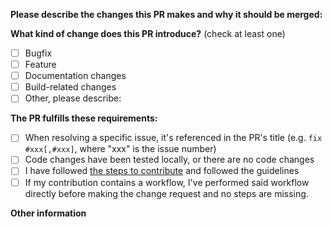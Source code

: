 <!-- (Update "[ ]" to "[x]" to check a box) -->

**Please describe the changes this PR makes and why it should be merged:**

**What kind of change does this PR introduce?** (check at least one)

- [ ] Bugfix
- [ ] Feature
- [ ] Documentation changes
- [ ] Build-related changes
- [ ] Other, please describe:

**The PR fulfills these requirements:**

- [ ] When resolving a specific issue, it's referenced in the PR's title (e.g. `fix #xxx[,#xxx]`, where "xxx" is the issue number)
- [ ] Code changes have been tested locally, or there are no code changes
- [ ] I have followed [the steps to contribute](https://github.com/RocketLeagueMapmaking/RL-docs/blob/master/CONTRIBUTING.md) and followed the guidelines
- [ ] If my contribution contains a workflow, I've performed said workflow directly before making the change request and no steps are missing.

**Other information**
